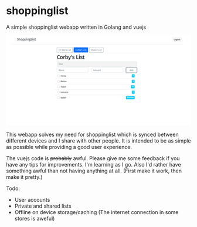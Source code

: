 # shoppinglist
A simple shoppinglist webapp written in Golang and vuejs

![screenshot of the web-ui](assets/shoppinglist-ui.png)

This webapp solves my need for shoppinglist which is synced between different devices and I share with other people.
It is intended to be as simple as possible while providing a good user experience.

The vuejs code is ~~probably~~ awful. Please give me some feedback if you have any tips for improvements. I'm learning as I go.
Also I'd rather have something awful than not having anything at all. (First make it work, then make it pretty.)

Todo:
* User accounts
* Private and shared lists
* Offline on device storage/caching (The internet connection in some stores is aweful)
